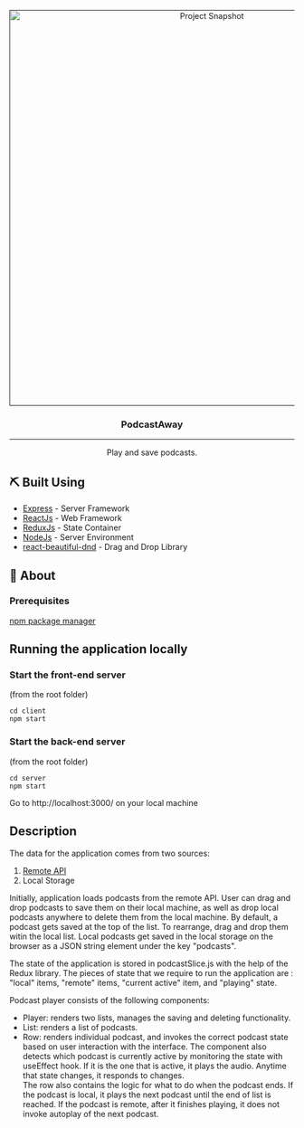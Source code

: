 <p align="center">
  <a href="" rel="noopener">
 <img width=700px height=auto src="https://i.imgur.com/C1jmWJx.png" alt="Project Snapshot"></a>
</p>

<h3 align="center">PodcastAway</h3>

---

<p align="center"> Play and save podcasts.
    <br> 
</p>

## ⛏️ Built Using
- [Express](https://expressjs.com/) - Server Framework
- [ReactJs](https://reactjs.org/) - Web Framework
- [ReduxJs](https://redux.js.org/) - State Container
- [NodeJs](https://nodejs.org/en/) - Server Environment
- [react-beautiful-dnd](https://github.com/atlassian/react-beautiful-dnd) - Drag and Drop Library

## 🧐 About

### Prerequisites
[npm package manager](https://www.npmjs.com/)

## Running the application locally

### Start the front-end server
(from the root folder)
```
cd client
npm start
```

### Start the back-end server
(from the root folder)
```
cd server
npm start
```

Go to http://localhost:3000/ on your local machine

## Description
The data for the application comes from two sources:
1. [Remote API](https://gist.githubusercontent.com/CervantesVive/3f85bf26672cf27fe1cd932ffcb7ecac/raw/4de50b351a62158083a97f3b950bd786d3ffd928/awesome-podcasts.json)
2. Local Storage
<p>
Initially, application loads podcasts from the remote API.
User can drag and drop podcasts to save them on their local machine, as well as drop local podcasts anywhere to delete them from the local machine. By default, a podcast gets saved at the top of the list. To rearrange, drag and drop them witin the local list. Local podcasts get saved in the local storage on the browser as a JSON string element under the key "podcasts".
</p>
<p>
The state of the application is stored in podcastSlice.js with the help of the Redux library.
The pieces of state that we require to run the application are : "local" items, "remote" items, "current active" item, and "playing" state.
</p>
<p>
Podcast player consists of the following components:
<ul>
<li> Player: renders two lists, manages the saving and deleting functionality.</li>
<li> List: renders a list of podcasts. </li>
<li> Row: renders individual podcast, and invokes the correct podcast state based on user interaction with the interface. The component also detects which podcast is currently active by monitoring the state with useEffect hook. If it is the one that is active, it plays the audio. Anytime that state changes, it responds to changes.
<br> The row also contains the logic for what to do when the podcast ends. If the podcast is local, it plays the next podcast until the end of list is reached. If the podcast is remote, after it finishes playing, it does not invoke autoplay of the next podcast. 
</br>
</li>
</ul>
</p>




